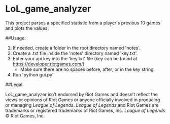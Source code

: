LoL_game_analyzer
===============

This project parses a specified statistic from a player's previous 10 games and plots the values.

##Usage:

1. If needed, create a folder in the root directory named 'notes'.
2. Create a .txt file inside the 'notes' directory named 'key.txt'.
3. Enter your api key into the 'key.txt' file (key can be found at https://developer.riotgames.com/)
   * Make sure there are no spaces before, after, or in the key string.
5. Run 'python gui.py'


##Legal

LoL_game_analyzer isn’t endorsed by Riot Games and doesn’t reflect the views or opinions of Riot Games or anyone officially involved in producing or managing *League of Legends*. *League of Legends* and Riot Games are trademarks or registered trademarks of Riot Games, Inc. *League of Legends* © Riot Games, Inc.
